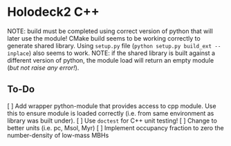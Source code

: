 # Holodeck2 C++

NOTE: build must be completed using correct version of python that will later use the module!
CMake build seems to be working correctly to generate shared library.
Using `setup.py` file (`python setup.py build_ext --inplace`) also seems to work.
NOTE: if the shared library is built against a different version of python, the module load will return an empty module (*but not raise any error!*).


## To-Do
[ ] Add wrapper python-module that provides access to cpp module.  Use this to ensure module is loaded correctly (i.e. from same environment as library was built under).
[ ] Use `doctest` for C++ unit testing!
[ ] Change to better units (i.e. pc, Msol, Myr)
[ ] Implement occupancy fraction to zero the number-density of low-mass MBHs



